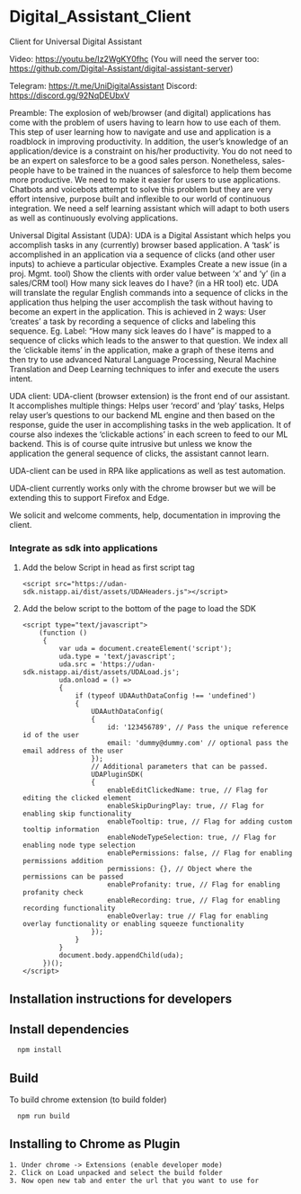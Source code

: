 # Digital_Assistant_Client

Client for Universal Digital Assistant

Video: https://youtu.be/Iz2WgKY0fhc
(You will need the server too: https://github.com/Digital-Assistant/digital-assistant-server)

Telegram: https://t.me/UniDigitalAssistant
Discord: https://discord.gg/92NqDEUbxV

Preamble: The explosion of web/browser (and digital) applications has come with the problem of users having to learn how
to use each of them. This step of user learning how to navigate and use and application is a roadblock in improving
productivity. In addition, the user’s knowledge of an application/device is a constraint on his/her productivity. You do
not need to be an expert on salesforce to be a good sales person. Nonetheless, sales-people have to be trained in the
nuances of salesforce to help them become more productive. We need to make it easier for users to use applications.
Chatbots and voicebots attempt to solve this problem but they are very effort intensive, purpose built and inflexible to
our world of continuous integration. We need a self learning assistant which will adapt to both users as well as
continuously evolving applications.

Universal Digital Assistant (UDA):
UDA is a Digital Assistant which helps you accomplish tasks in any (currently) browser based application. A ‘task’ is
accomplished in an application via a sequence of clicks (and other user inputs) to achieve a particular objective.
Examples Create a new issue (in a proj. Mgmt. tool)
Show the clients with order value between ‘x’ and ‘y’ (in a sales/CRM tool)
How many sick leaves do I have? (in a HR tool) etc. UDA will translate the regular English commands into a sequence of
clicks in the application thus helping the user accomplish the task without having to become an expert in the
application. This is achieved in 2 ways:
User ‘creates’ a task by recording a sequence of clicks and labeling this sequence. Eg. Label:  “How many sick leaves do
I have” is mapped to a sequence of clicks which leads to the answer to that question. We index all the ‘clickable items’
in the application, make a graph of these items and then try to use advanced Natural Language Processing, Neural Machine
Translation and Deep Learning techniques to infer and execute the users intent.

UDA client:
UDA-client (browser extension) is the front end of our assistant. It accomplishes multiple things:
Helps user ‘record’ and ‘play’ tasks, Helps relay user’s questions to our backend ML engine and then based on the
response, guide the user in accomplishing tasks in the web application. It of course also indexes the ‘clickable
actions’ in each screen to feed to our ML backend. This is of course quite intrusive but unless we know the application
the general sequence of clicks, the assistant cannot learn.

UDA-client can be used in RPA like applications as well as test automation.

UDA-client currently works only with the chrome browser but we will be extending this to support Firefox and Edge.

We solicit and welcome comments, help, documentation in improving the client.

### Integrate as sdk into applications

1. Add the below Script in head as first script tag
    ```
    <script src="https://udan-sdk.nistapp.ai/dist/assets/UDAHeaders.js"></script>
    ```
2. Add the below script to the bottom of the page to load the SDK
    ```
    <script type="text/javascript">
        (function ()
         {
             var uda = document.createElement('script');
             uda.type = 'text/javascript';
             uda.src = 'https://udan-sdk.nistapp.ai/dist/assets/UDALoad.js';
             uda.onload = () =>
             {
                 if (typeof UDAAuthDataConfig !== 'undefined')
                 {
                     UDAAuthDataConfig(
                     {
                         id: '123456789', // Pass the unique reference id of the user
                         email: 'dummy@dummy.com' // optional pass the email address of the user
                     });
                     // Additional parameters that can be passed.
                     UDAPluginSDK(
                     {
                         enableEditClickedName: true, // Flag for editing the clicked element
                         enableSkipDuringPlay: true, // Flag for enabling skip functionality
                         enableTooltip: true, // Flag for adding custom tooltip information
                         enableNodeTypeSelection: true, // Flag for enabling node type selection
                         enablePermissions: false, // Flag for enabling permissions addition
                         permissions: {}, // Object where the permissions can be passed
                         enableProfanity: true, // Flag for enabling profanity check
                         enableRecording: true, // Flag for enabling recording functionality
                         enableOverlay: true // Flag for enabling overlay functionality or enabling squeeze functionality
                     });
                 }
             }
             document.body.appendChild(uda);
         })();
    </script>
    ```

## Installation instructions for developers

## Install dependencies

```bash
  npm install
```

## Build

To build chrome extension (to build folder)

```bash
  npm run build
```


## Installing to Chrome as Plugin

```
1. Under chrome -> Extensions (enable developer mode) 
2. Click on Load unpacked and select the build folder
3. Now open new tab and enter the url that you want to use for
